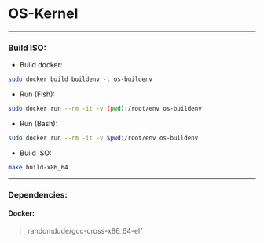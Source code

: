 # OS-Kernel
---
### Build ISO:
- Build docker: 
```sh
sudo docker build buildenv -t os-buildenv
```
- Run (Fish):
```sh
sudo docker run --rm -it -v (pwd):/root/env os-buildenv
```
- Run (Bash):
```sh
sudo docker run --rm -it -v $pwd:/root/env os-buildenv
```
- Build ISO:
```sh
make build-x86_64
```
---
### Dependencies:
#### Docker:
>randomdude/gcc-cross-x86_64-elf